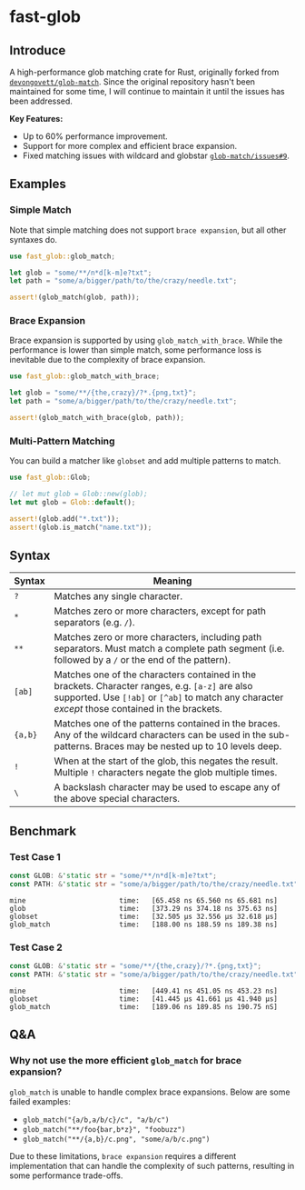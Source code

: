 # fast-glob

## Introduce

A high-performance glob matching crate for Rust, originally forked from [`devongovett/glob-match`](https://github.com/devongovett/glob-match). Since the original repository hasn't been maintained for some time, I will continue to maintain it until the issues has been addressed.

**Key Features:**

- Up to 60% performance improvement.
- Support for more complex and efficient brace expansion.
- Fixed matching issues with wildcard and globstar [`glob-match/issues#9`](https://github.com/devongovett/glob-match/issues/9).

## Examples

### Simple Match

Note that simple matching does not support `brace expansion`, but all other syntaxes do.

```rust
use fast_glob::glob_match;

let glob = "some/**/n*d[k-m]e?txt";
let path = "some/a/bigger/path/to/the/crazy/needle.txt";

assert!(glob_match(glob, path));
```

### Brace Expansion

Brace expansion is supported by using `glob_match_with_brace`. While the performance is lower than simple match, some performance loss is inevitable due to the complexity of brace expansion.

```rust
use fast_glob::glob_match_with_brace;

let glob = "some/**/{the,crazy}/?*.{png,txt}";
let path = "some/a/bigger/path/to/the/crazy/needle.txt";

assert!(glob_match_with_brace(glob, path));
```

### Multi-Pattern Matching

You can build a matcher like `globset` and add multiple patterns to match.

```rust
use fast_glob::Glob;

// let mut glob = Glob::new(glob);
let mut glob = Glob::default();

assert!(glob.add("*.txt"));
assert!(glob.is_match("name.txt"));
```

## Syntax

| Syntax  | Meaning                                                                                                                                                                                             |
| ------- | --------------------------------------------------------------------------------------------------------------------------------------------------------------------------------------------------- |
| `?`     | Matches any single character.                                                                                                                                                                       |
| `*`     | Matches zero or more characters, except for path separators (e.g. `/`).                                                                                                                             |
| `**`    | Matches zero or more characters, including path separators. Must match a complete path segment (i.e. followed by a `/` or the end of the pattern).                                                  |
| `[ab]`  | Matches one of the characters contained in the brackets. Character ranges, e.g. `[a-z]` are also supported. Use `[!ab]` or `[^ab]` to match any character _except_ those contained in the brackets. |
| `{a,b}` | Matches one of the patterns contained in the braces. Any of the wildcard characters can be used in the sub-patterns. Braces may be nested up to 10 levels deep.                                     |
| `!`     | When at the start of the glob, this negates the result. Multiple `!` characters negate the glob multiple times.                                                                                     |
| `\`     | A backslash character may be used to escape any of the above special characters.                                                                                                                    |

## Benchmark

### Test Case 1

```rust
const GLOB: &'static str = "some/**/n*d[k-m]e?txt";
const PATH: &'static str = "some/a/bigger/path/to/the/crazy/needle.txt";
```

```
mine                       time:   [65.458 ns 65.560 ns 65.681 ns]
glob                       time:   [373.29 ns 374.18 ns 375.63 ns]
globset                    time:   [32.505 µs 32.556 µs 32.618 µs]
glob_match                 time:   [188.00 ns 188.59 ns 189.38 ns]
```

### Test Case 2

```rust
const GLOB: &'static str = "some/**/{the,crazy}/?*.{png,txt}";
const PATH: &'static str = "some/a/bigger/path/to/the/crazy/needle.txt";
```

```
mine                       time:   [449.41 ns 451.05 ns 453.23 ns]
globset                    time:   [41.445 µs 41.661 µs 41.940 µs]
glob_match                 time:   [189.06 ns 189.85 ns 190.75 nS]
```

## Q\&A

### Why not use the more efficient `glob_match` for brace expansion?

`glob_match` is unable to handle complex brace expansions. Below are some failed examples:

- `glob_match("{a/b,a/b/c}/c", "a/b/c")`
- `glob_match("**/foo{bar,b*z}", "foobuzz")`
- `glob_match("**/{a,b}/c.png", "some/a/b/c.png")`

Due to these limitations, `brace expansion` requires a different implementation that can handle the complexity of such patterns, resulting in some performance trade-offs.
